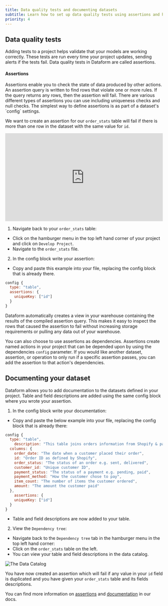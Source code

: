 ```yaml
---
title: Data quality tests and documenting datasets
subtitle: Learn how to set up data quality tests using assertions and how to document your datasets
priority: 4
---
```


## Data quality tests

Adding tests to a project helps validate that your models are working correctly. These tests are run every time your project updates, sending alerts if the tests fail. Data quality tests in Dataform are called assertions.

<div className="bp3-callout bp3-icon-info-sign bp3-intent-primary" markdown="1">
<h4 class="bp3-heading">Assertions</h4> Assertions enable you to check the state of data produced by other actions. An assertion query is written to find rows that violate one or more rules. If the query returns any rows, then the assertion will fail. There are various different types of assertions you can use including uniqueness checks and null checks. The simplest way to define assertions is as part of a dataset's `config` settings.
</a></div>

We want to create an assertion for our `order_stats` table will fail if there is more than one row in the dataset with the same value for `id`.

<div style="position: relative; padding-bottom: 55.78124999999999%; height: 0;"><iframe src="https://www.loom.com/embed/f4735816f4614ea6bb2b99de2ec98d46" frameborder="0" webkitallowfullscreen mozallowfullscreen allowfullscreen style="position: absolute; top: 0; left: 0; width: 100%; height: 100%;"></iframe></div>

1. Navigate back to your `order_stats` table:

- Click on the hamburger menu in the top left hand corner of your project and click on `Develop Project`.
- Navigate to the `order_stats` file.

2. In the config block write your assertion:

- Copy and paste this example into your file, replacing the config block that is already there.

```js
config {
  type: "table",
  assertions: {
    uniqueKey: ["id"]
  }
}
```

Dataform automatically creates a view in your warehouse containing the results of the compiled assertion query. This makes it easy to inspect the rows that caused the assertion to fail without increasing storage requirements or pulling any data out of your warehouse.

You can also choose to use assertions as dependencies. Assertions create named actions in your project that can be depended upon by using the dependencies `config` parameter. If you would like another dataset, assertion, or operation to only run if a specific assertion passes, you can add the assertion to that action's dependencies.

## Documenting your dataset

Dataform allows you to add documentation to the datasets defined in your project. Table and field descriptions are added using the same config block where you wrote your assertion.

1. In the config block write your documentation:

- Copy and paste the below example into your file, replacing the config block that is already there:

```js
config {
  type: "table",
    description: "This table joins orders information from Shopify & payment information from Stripe",
  columns: {
    order_date: "The date when a customer placed their order",
    id: "Order ID as defined by Shopify",
    order_status: "The status of an order e.g. sent, delivered",
    customer_id: "Unique customer ID",
    payment_status: "The status of a payment e.g. pending, paid",
    payment_method: "How the customer chose to pay",
    item_count: "The number of items the customer ordered",
    amount: "The amount the customer paid"
  },
    assertions: {
    uniqueKey: ["id"]
  }
}
```

- Table and field descriptions are now added to your table.

2. View the `Dependency tree`:

- Navigate back to the `Dependency tree` tab in the hamburger menu in the top left hand corner:
- Click on the `order_stats` table on the left.
- You can view your table and field descriptions in the data catalog.

<img src="https://assets.dataform.co/getting%20started%20tutorial/tests%20%26%20documentation/Screenshot%202020-08-13%20at%2015.56%201%20(1).png" max-width="753"  alt="The Data Catalog" />

You have now created an assertion which will fail if any value in your `id` field is duplicated and you have given your `order_stats` table and its fields descriptions.

You can find more information on [assertions](https://docs.dataform.co/guides/assertions#__next) and [documentation](https://docs.dataform.co/guides/datasets/documentation#__next) in our docs.
